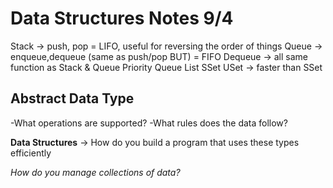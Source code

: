Data Structures Notes 9/4
=========================

Stack -> push, pop = LIFO, useful for reversing the order of things
Queue -> enqueue,dequeue (same as push/pop BUT) = FIFO
Dequeue -> all same function as Stack & Queue
Priority Queue
List
SSet
USet -> faster than SSet

Abstract Data Type
------------------
-What operations are supported?
-What rules does the data follow?

**Data Structures** -> How do you build a program that uses these types efficiently

*How do you manage collections of data?*
